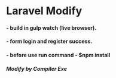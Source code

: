 # Laravel Modify

#### - build in gulp watch (live browser).
#### - form login and register success.
#### - before use run command - $npm install

##### Modify by Compiler Exe

